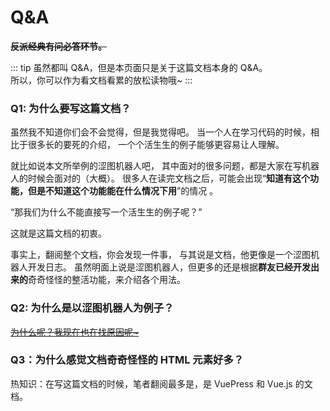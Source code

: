 # Q&A

**~~反派经典有问必答环节。~~**

::: tip
虽然都叫 Q&A，但是本页面只是关于这篇文档本身的 Q&A。  
所以，你可以作为看文档看累的放松读物哦~
:::

### Q1: 为什么要写这篇文档？

虽然我不知道你们会不会觉得，但是我觉得吧。
当一个人在学习代码的时候，相比于很多长的要死的介绍，
一个个活生生的例子能够更容易让人理解。

就比如说本文所举例的涩图机器人吧，
其中面对的很多问题，都是大家在写机器人的时候会面对的（大概）。
很多人在读完文档之后，可能会出现“**知道有这个功能，但是不知道这个功能能在什么情况下用**”的情况 。

“那我们为什么不能直接写一个活生生的例子呢？”

这就是这篇文档的初衷。

事实上，翻阅整个文档，你会发现一件事，
与其说是文档，他更像是一个<Curtain>涩图</Curtain>机器人开发日志。
虽然明面上说是涩图机器人，但更多的还是根据**群友已经开发出来的**奇奇怪怪的整活功能，来介绍各个用法。

### Q2: 为什么是以涩图机器人为例子？

~~[为什么呢？我现在也在找原因呢~](https://zh.moegirl.org.cn/%E4%B8%BA%E4%BB%80%E4%B9%88%E5%91%A2%EF%BC%9F%E6%88%91%E7%8E%B0%E5%9C%A8%E4%B9%9F%E5%9C%A8%E6%89%BE%E5%8E%9F%E5%9B%A0%E5%91%A2)~~

### Q3：为什么感觉文档奇奇怪怪的 HTML 元素好多？

热知识：在写这篇文档的时候，笔者翻阅最多是，是 VuePress 和 Vue.js 的文档。

